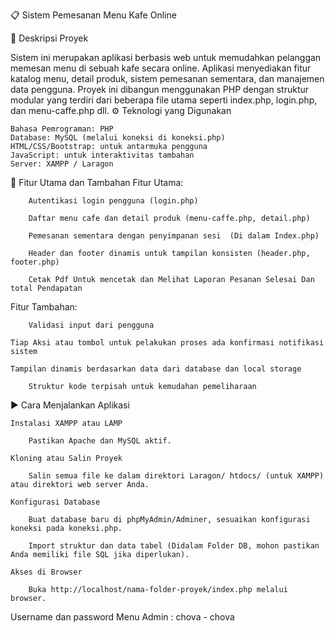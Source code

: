 📋 Sistem Pemesanan Menu Kafe Online

📝 Deskripsi Proyek

Sistem ini merupakan aplikasi berbasis web untuk memudahkan pelanggan memesan menu di sebuah kafe secara online. Aplikasi menyediakan fitur katalog menu, detail produk, sistem pemesanan sementara, dan manajemen data pengguna. Proyek ini dibangun menggunakan PHP dengan struktur modular yang terdiri dari beberapa file utama seperti index.php, login.php, dan menu-caffe.php dll.
⚙️ Teknologi yang Digunakan

    Bahasa Pemrograman: PHP
    Database: MySQL (melalui koneksi di koneksi.php)
    HTML/CSS/Bootstrap: untuk antarmuka pengguna
    JavaScript: untuk interaktivitas tambahan 
    Server: XAMPP / Laragon

🌟 Fitur Utama dan Tambahan
Fitur Utama:

    	Autentikasi login pengguna (login.php)

    	Daftar menu cafe dan detail produk (menu-caffe.php, detail.php)

    	Pemesanan sementara dengan penyimpanan sesi  (Di dalam Index.php)

    	Header dan footer dinamis untuk tampilan konsisten (header.php, footer.php) 
     
     	Cetak Pdf Untuk mencetak dan Melihat Laporan Pesanan Selesai Dan total Pendapatan

Fitur Tambahan:

    	Validasi input dari pengguna

	Tiap Aksi atau tombol untuk pelakukan proses ada konfirmasi notifikasi sistem
	
   	Tampilan dinamis berdasarkan data dari database dan local storage

    	Struktur kode terpisah untuk kemudahan pemeliharaan 

▶️ Cara Menjalankan Aplikasi

    Instalasi XAMPP atau LAMP

        Pastikan Apache dan MySQL aktif.

    Kloning atau Salin Proyek

        Salin semua file ke dalam direktori Laragon/ htdocs/ (untuk XAMPP) atau direktori web server Anda.

    Konfigurasi Database

        Buat database baru di phpMyAdmin/Adminer, sesuaikan konfigurasi koneksi pada koneksi.php.

        Import struktur dan data tabel (Didalam Folder DB, mohon pastikan Anda memiliki file SQL jika diperlukan).

    Akses di Browser

        Buka http://localhost/nama-folder-proyek/index.php melalui browser.



Username dan password  Menu Admin : chova - chova

